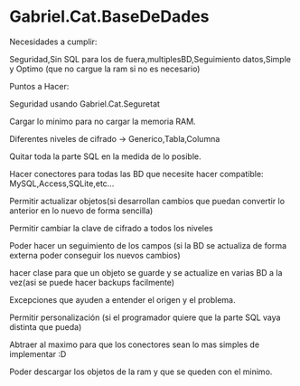 # Gabriel.Cat.BaseDeDades

Necesidades a cumplir:

  Seguridad,Sin SQL para los de fuera,multiplesBD,Seguimiento datos,Simple y Optimo (que no cargue la ram si no es necesario)

Puntos a Hacer:

  Seguridad usando Gabriel.Cat.Seguretat
  
  Cargar lo minimo para no cargar la memoria RAM.
  
  Diferentes niveles de cifrado -> Generico,Tabla,Columna
  
  Quitar toda la parte SQL en la medida de lo posible.
  
  Hacer conectores para todas las BD que necesite hacer compatible: MySQL,Access,SQLite,etc...
  
  Permitir actualizar objetos(si desarrollan cambios que puedan convertir lo anterior en lo nuevo de forma sencilla)
  
  Permitir cambiar la clave de cifrado a todos los niveles
  
  Poder hacer un seguimiento de los campos (si la BD se actualiza de forma externa poder conseguir los nuevos cambios)
  
  hacer clase para que un objeto se guarde y se actualize en varias BD a la vez(asi se puede hacer backups facilmente)
  
  Excepciones que ayuden a entender el origen y el problema.
  
  Permitir personalización (si el programador quiere que la parte SQL vaya distinta que pueda)
  
  Abtraer al maximo para que los conectores sean lo mas simples de implementar :D
  
  Poder descargar los objetos de la ram y que se queden con el minimo.
  
  
  
  
